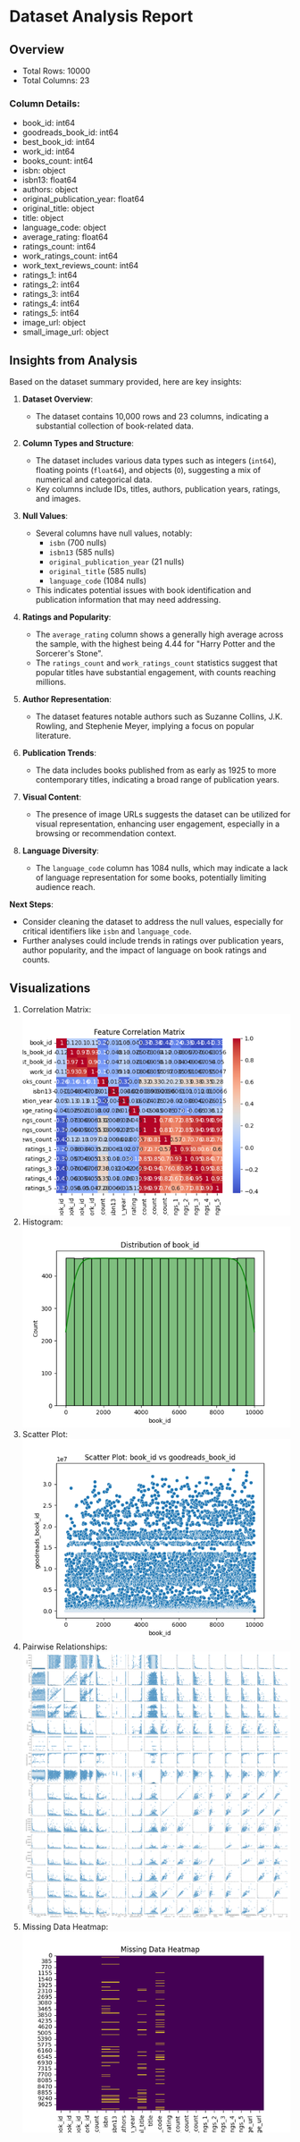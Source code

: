 # Dataset Analysis Report

## Overview
- Total Rows: 10000
- Total Columns: 23

### Column Details:
- book_id: int64
- goodreads_book_id: int64
- best_book_id: int64
- work_id: int64
- books_count: int64
- isbn: object
- isbn13: float64
- authors: object
- original_publication_year: float64
- original_title: object
- title: object
- language_code: object
- average_rating: float64
- ratings_count: int64
- work_ratings_count: int64
- work_text_reviews_count: int64
- ratings_1: int64
- ratings_2: int64
- ratings_3: int64
- ratings_4: int64
- ratings_5: int64
- image_url: object
- small_image_url: object

## Insights from Analysis
Based on the dataset summary provided, here are key insights:

1. **Dataset Overview**:
   - The dataset contains 10,000 rows and 23 columns, indicating a substantial collection of book-related data.

2. **Column Types and Structure**:
   - The dataset includes various data types such as integers (`int64`), floating points (`float64`), and objects (`O`), suggesting a mix of numerical and categorical data.
   - Key columns include IDs, titles, authors, publication years, ratings, and images.

3. **Null Values**:
   - Several columns have null values, notably:
     - `isbn` (700 nulls)
     - `isbn13` (585 nulls)
     - `original_publication_year` (21 nulls)
     - `original_title` (585 nulls)
     - `language_code` (1084 nulls)
   - This indicates potential issues with book identification and publication information that may need addressing.

4. **Ratings and Popularity**:
   - The `average_rating` column shows a generally high average across the sample, with the highest being 4.44 for "Harry Potter and the Sorcerer's Stone".
   - The `ratings_count` and `work_ratings_count` statistics suggest that popular titles have substantial engagement, with counts reaching millions.

5. **Author Representation**:
   - The dataset features notable authors such as Suzanne Collins, J.K. Rowling, and Stephenie Meyer, implying a focus on popular literature.

6. **Publication Trends**:
   - The data includes books published from as early as 1925 to more contemporary titles, indicating a broad range of publication years.

7. **Visual Content**:
   - The presence of image URLs suggests the dataset can be utilized for visual representation, enhancing user engagement, especially in a browsing or recommendation context.

8. **Language Diversity**:
   - The `language_code` column has 1084 nulls, which may indicate a lack of language representation for some books, potentially limiting audience reach.

**Next Steps**:
- Consider cleaning the dataset to address the null values, especially for critical identifiers like `isbn` and `language_code`.
- Further analyses could include trends in ratings over publication years, author popularity, and the impact of language on book ratings and counts.

## Visualizations
1. Correlation Matrix: ![Correlation Matrix](correlation_matrix_plot.png)
2. Histogram: ![Distribution Histogram](distribution_histogram.png)
3. Scatter Plot: ![Scatter Plot](scatter_plot_chart.png)
4. Pairwise Relationships: ![Pair Plot](pairwise_relationship_plot.png)
5. Missing Data Heatmap: ![Missing Data Heatmap](missing_data_heatmap.png)
